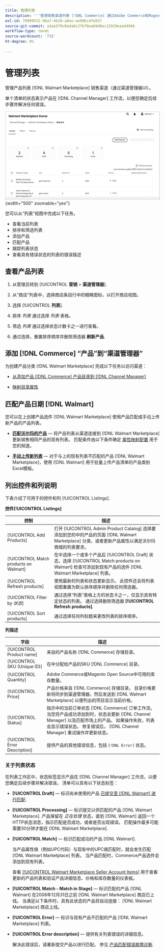 ```yaml
---
title: 管理列表
description: '''管理销售渠道列表 [!DNL Commerce] 通过Adobe Commerce和Magento Open Source渠道管理器进行存储。'
exl-id: 70999552-9ba7-4b10-a8ee-ee99bc4fe837
source-git-commit: a3ae579c0eda0c27bf8eab9d0ac12919eaad494b
workflow-type: tm+mt
source-wordcount: '715'
ht-degree: 0%

---
```


# 管理列表

管理产品列表 [!DNL Walmart Marketplace] 销售渠道（通过渠道管理器UI）。

单个清单的状态表示产品在 [!DNL Channel Manager] 工作流，以便您确定后续步骤并解决任何错误。

![连接的销售渠道的列表页面](assets/listings-dashboard-view.png){width="500" zoomable="yes"}

您可以从“列表”视图中完成以下任务。

* 查看当前列表
* 排序和筛选列表
* 添加产品
* 匹配产品
* 跟踪列表状态
* 查看具有错误状态的列表的错误描述

## 查看产品列表

1. 从管理员转到 [!UICONTROL **营销** > **渠道管理器**].

1. 从“商店”列表中，选择商店条目行中的眼睛图标，以打开商店视图。

1. 选择 [!UICONTROL **列表**].

1. 排序 *列表* 通过选择 *列表* 表格。

1. 筛选 *列表* 通过选择状态计数卡之一进行查看。

1. 通过选择，重置排序顺序并删除筛选器 **刷新产品**.

## 添加 [!DNL Commerce] “产品”到“渠道管理器”

为创建产品分类 [!DNL Walmart Marketplace] 完成以下任务以访问渠道：

* [从添加产品 [!DNL Commerce] 产品目录到 [!DNL Channel Manager]](add-products-to-channel-store.md)

* [映射目录属性](map-catalog-attributes.md#configure-product-attribute-settings)

## 匹配产品日期 [!DNL Walmart]

您可以在上创建产品选件 [!DNL Walmart Marketplace] 使用产品匹配或手动上传新产品的产品列表。

* **[匹配沃尔玛的产品](connect-listings-to-marketplace.md)** — 将产品列表从渠道连接到 [!DNL Walmart Marketplace] 更新销售相同产品的现有列表。 匹配条件由以下条件确定 [属性映射配置](map-catalog-attributes.md) 用于您的频道。

* **[手动上传新列表](connect-listings-to-marketplace.md#upload-new-product-listings)** — 对于与上的现有列表不匹配的产品 [!DNL Walmart Marketplace]，使用 [!DNL Walmart] 用于批量上传产品清单的产品类别Excel模板。

## 列出控件和列说明

下表介绍了可用于的控件和列 [!UICONTROL Listings].

**控件[!UICONTROL Listings]**

| **控制** | **描述** |
|----------------------------------------|-------------------------------------------------------------------------------------------------------------------------------------------------------------------------------------------------------------------|
| [!UICONTROL Add Products] | 打开 [!UICONTROL Admin Product Catalog] 选择要添加到您的中的产品的页面 [!DNL Walmart Marketplace] 分类，或者更新产品属性以满足沃尔玛商城的列表要求。 |
| [!UICONTROL Match products on Walmart] | 在中选择一个或多个产品后 [!UICONTROL Draft] 状态，选择 [!UICONTROL Match products on Walmart] 检查可添加到现有产品的选件 [!DNL Walmart Marketplace] 列表。 |
| [!UICONTROL Refresh products] | 使用最新的列表和状态更新显示。 此控件还会将列表视图重置为默认排序顺序并删除任何筛选器。 |
| [!UICONTROL Filter by *状态*] | 通过选择“列表”表格上方的状态卡之一，仅显示具有特定状态的列表。 通过选择删除筛选器 **[!UICONTROL Refresh products]**. |
| [!UICONTROL Sort products] | 通过选择任何列标题来更改列表的排序顺序。 |


**列描述**

| **字段** | **描述** |
|--------------------------------|-------------------------------------------------------------------------------------------------------------------------------------------------------------------------------------------------------------------------------------------------------------------------------------------------------------------------------------------------------------------|
| [!UICONTROL Product name] | 来自的产品名称 [!DNL Commerce] 存储目录。 |
| [!UICONTROL SKU (Unique ID)] | 在中分配给产品的SKU [!DNL Commerce] 目录。 |
| [!UICONTROL  Quantity] | Adobe Commerce或Magento Open Source中可用的库存数量。 |
| [!UICONTROL Price] | 产品价格来自 [!DNL Commerce] 存储目录。 目录价格更新将同步到渠道管理器，然后发送到 [!DNL Walmart Marketplace]  以便列出的项目显示当前价格。 |
| [!UICONTROL Status] | 指示中的当前订单状态 [!DNL Commerce] 订单工作流。 当您将产品成功添加到时，状态会更新 [!DNL Channel Manager] 以及匹配市场上的产品。 如果操作失败，列表会显示错误状态。 修复错误后， [!DNL Channel Manager] 重试操作并更新状态。 |
| [!UICONTROL Error Description] | 提供产品的其他错误信息，包括 `[!DNL Error]` 状态。 |

### 关于列表状态

在列表工作区中，状态标签显示产品在 [!DNL Channel Manager] 工作流，以便您确定后续步骤并解决错误。 清单可以具有以下状态标签：

* **[!UICONTROL Draft]** — 标识尚未使用的产品 [已提交至 [!DNL Walmart] 进行匹配](connect-listings-to-marketplace.md#match-products).

* **[!UICONTROL Processing]** — 标识提交以供匹配的产品 [!DNL Walmart Marketplace]. 产品保留在 *正在处理* 状态，直到 [!DNL Walmart] 返回一个HTTP状态消息，指示匹配是否成功，或者是否出现错误。 匹配操作最多可能需要30分钟才能在 [!DNL Walmart Marketplace].

* **[!UICONTROL Match]** — 标识匹配成功的产品 [!DNL Walmart].

   当产品属性值（例如UPC代码）与现有中的UPC值匹配时，就会发生匹配 [!DNL Walmart Marketplace] 列表。 当产品匹配时，Commerce产品选件会添加到现有列表。

   查看 [[!UICONTROL Walmart Marketplace Seller Account Items]](https://seller.walmart.com/items-and-inventory/manage-items) 用于查看更新的产品列表和验证产品详细信息、价格和库存数量的仪表板。

* **[!UICONTROL Match - Match in Stage]** — 标识匹配的产品 [!DNL Walmart] 在2008年12月31日之前 [!DNL Walmart Marketplace] 商店已上线。 当满足以下条件时，具有此状态的产品将自动连接： [!DNL Walmart Marketplace] 商店上线。

* **[!UICONTROL Error]** — 标识与现有产品不匹配的产品 [!DNL Walmart Marketplace] 列表。

* **[!UICONTROL Error description]** — 提供有关列表错误的详细信息。

   解决此错误后，请重新提交产品以进行匹配。 参见 [产品匹配错误故障诊断](connect-listings-to-marketplace.md#troubleshoot-product-match-errors).
